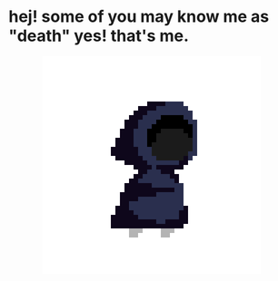 # hej! some of you may know me as "death" yes! that's me.

<p align="center"><img src="death.gif" /></p>
